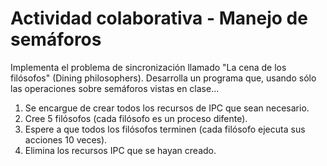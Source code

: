 # Actividad colaborativa - Manejo de semáforos
Implementa el problema de sincronización llamado "La cena de los filósofos" (Dining philosophers). Desarrolla un programa que, usando sólo las operaciones sobre semáforos vistas en clase...
1. Se encargue de crear todos los recursos de IPC que sean necesario.
3. Cree 5 filósofos (cada filósofo es un proceso difente). 
4. Espere a que todos los filósofos terminen (cada filósofo ejecuta sus acciones 10 veces).
5. Elimina los recursos IPC que se hayan creado.
